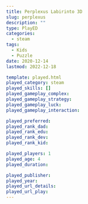 ```yaml
---
title: Perplexus Labirinto 3D
slug: perplexus
description: ""
type: PlayED
categories:
  - steam
tags:
  - Kids
  - Puzzle
date: 2020-12-14
lastmod: 2022-12-18

template: played.html
played_category: steam
played_skills: []
played_gameplay_complex:
played_gameplay_strategy:
played_gameplay_luck:
played_gameplay_interaction:

played_preferred:
played_rank_dad: 
played_rank_edu:
played_rank_dev:
played_rank_kid: 

played_players: 1
played_age: 4
played_duration: 

played_publisher: 
played_year: 
played_url_details: 
played_url_play: 
---
```

